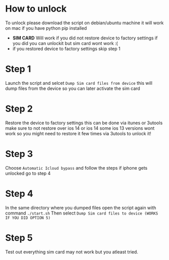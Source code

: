 # How to unlock
To unlock please download the script on debian/ubuntu machine it will work on mac if you have python pip installed
- **SIM CARD** Will work if you did not restore device to factory settings if you did you can unlockit but sim card wont work :(
- if you restored device to factory settings skip step 1
# Step 1 
Launch the script and selcet ``Dump Sim card files from device`` this will dump files from the device so you can later activate the sim card
# Step 2 
Restore the device to factory settings this can be done via itunes or 3utools
make sure to not restore over ios 14 or ios 14 some ios 13 versions wont work so you might need to restore it few times via 3utools to unlock it!
# Step 3
Choose ``Automatic Icloud bypass`` and follow the steps
if iphone gets unlocked go to step 4
# Step 4 
In the same directory where you dumped files open the script again with command ``./start.sh``
Then select ``Dump Sim card files to device (WORKS IF YOU DID OPTION 5)``
# Step 5
Test out everything sim card may not work but you atleast tried. 
